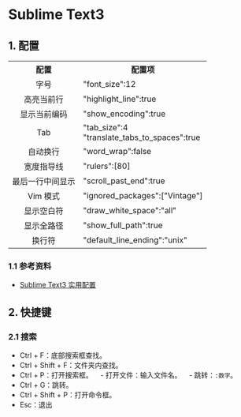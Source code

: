 # Sublime Text3

## 1. 配置

<table>
    <tr><th align="center">配置</th><th>配置项</th></tr>
    <tr><td align="center">字号</td><td>"font_size":12</td></tr>
    <tr><td align="center">高亮当前行</td><td>"highlight_line":true</td></tr>
    <tr><td align="center">显示当前编码</td><td>"show_encoding":true</td></tr>
    <tr><td align="center">Tab</td><td>"tab_size":4<br/>"translate_tabs_to_spaces":true</td></tr>
    <tr><td align="center">自动换行</td><td>"word_wrap":false</td></tr>
    <tr><td align="center">宽度指导线</td><td>"rulers":[80]</td></tr>
    <tr><td align="center">最后一行中间显示</td><td>"scroll_past_end":true</td></tr>
    <tr><td align="center">Vim 模式</td><td>"ignored_packages":["Vintage"]</td></tr>
    <tr><td align="center">显示空白符</td><td>"draw_white_space":"all"</td></tr>
    <tr><td align="center">显示全路径</td><td>"show_full_path":true</td></tr>
    <tr><td align="center">换行符</td><td>"default_line_ending":"unix"</td></tr>
</table>

### 1.1 参考资料

- [Sublime Text3 实用配置](https://segmentfault.com/a/1190000002596724)

## 2. 快捷键

### 2.1 搜索

- Ctrl + F：底部搜索框查找。
- Ctrl + Shift + F：文件夹内查找。
- Ctrl + P：打开搜索框。
    - 打开文件：输入文件名。
    - 跳转：`:数字`。
- Ctrl + G：跳转。
- Ctrl + Shift + P：打开命令框。
- Esc：退出
